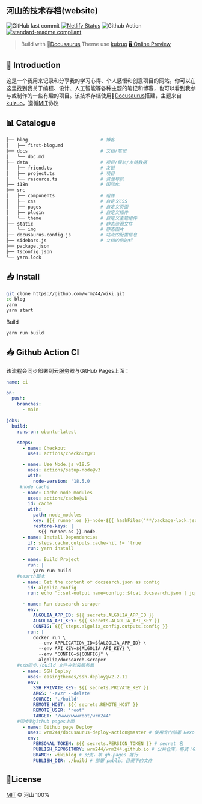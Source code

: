 
## 河山的技术存档(website)
![GitHub last commit](https://img.shields.io/github/last-commit/wrm244/wikiblog?label=update&logo=github) [![Netlify Status](https://api.netlify.com/api/v1/badges/77e2a74d-30e3-4788-b7f1-257d746d2361/deploy-status)](https://app.netlify.com/sites/radiant-brioche-f77a52/deploys) ![Github Action](https://github.com/wrm244/wikiblog/actions/workflows/ci.yml/badge.svg) [![standard-readme compliant](https://img.shields.io/badge/readme%20style-standard-brightgreen.svg)](https://github.com/RichardLitt/standard-readme)
> Build with 🦖<a href="https://docusaurus.io/">Docusaurus</a> Theme use <a href="https://kuizuo.cn/">kuizuo<a> 
> <a href="https://wrm244.github.io">🖥 Online Preview</a>

## 👋 Introduction

这是一个我用来记录和分享我的学习心得、个人感悟和创意项目的网站。你可以在这里找到我关于编程、设计、人工智能等各种主题的笔记和博客，也可以看到我参与或制作的一些有趣的项目。该技术存档使用🦖<a href="https://docusaurus.io/">Docusaurus</a>搭建，主题来自<a href="https://kuizuo.cn/">kuizuo<a>，遵循[MIT](./LICENSE)协议


## 📊 Catalogue

```bash
├── blog                           # 博客
│   ├── first-blog.md
├── docs                           # 文档/笔记
│   └── doc.md
├── data                           # 项目/导航/友链数据
│   ├── friend.ts                  # 友链
│   ├── project.ts                 # 项目
│   └── resource.ts                # 资源导航
├── i18n                           # 国际化
├── src
│   ├── components                 # 组件
│   ├── css                        # 自定义CSS
│   ├── pages                      # 自定义页面
│   ├── plugin                     # 自定义插件
│   └── theme                      # 自定义主题组件
├── static                         # 静态资源文件
│   └── img                        # 静态图片
├── docusaurus.config.js           # 站点的配置信息
├── sidebars.js                    # 文档的侧边栏
├── package.json
├── tsconfig.json
└── yarn.lock
```

## 📥 Install

```sh
git clone https://github.com/wrm244/wiki.git
cd blog
yarn
yarn start
```

Build

```sh
yarn run build
```
## 📥 Github Action CI
该流程会同步部署到云服务器与GitHub Pages上面：
```yml
name: ci

on:
  push:
    branches:
      - main

jobs:
  build:
    runs-on: ubuntu-latest

    steps:
      - name: Checkout
        uses: actions/checkout@v3

      - name: Use Node.js v18.5
        uses: actions/setup-node@v3
        with:
          node-version: '18.5.0'
     #node cache
      - name: Cache node modules
        uses: actions/cache@v1
        id: cache
        with:
          path: node_modules
          key: ${{ runner.os }}-node-${{ hashFiles('**/package-lock.json') }}
          restore-keys: |
            ${{ runner.os }}-node-
      - name: Install Dependencies
        if: steps.cache.outputs.cache-hit != 'true'
        run: yarn install
      
      - name: Build Project
        run: |
          yarn run build
    #search脚本      
      - name: Get the content of docsearch.json as config
        id: algolia_config
        run: echo "::set-output name=config::$(cat docsearch.json | jq -r tostring)"

      - name: Run docsearch-scraper
        env:
          ALGOLIA_APP_ID: ${{ secrets.ALGOLIA_APP_ID }}
          ALGOLIA_API_KEY: ${{ secrets.ALGOLIA_API_KEY }}
          CONFIG: ${{ steps.algolia_config.outputs.config }}
        run: |
          docker run \
            --env APPLICATION_ID=${ALGOLIA_APP_ID} \
            --env API_KEY=${ALGOLIA_API_KEY} \
            --env "CONFIG=${CONFIG}" \
            algolia/docsearch-scraper
    #ssh同步./build 文件夹到云服务器
      - name: SSH Deploy
        uses: easingthemes/ssh-deploy@v2.2.11
        env:
          SSH_PRIVATE_KEY: ${{ secrets.PRIVATE_KEY }}
          ARGS: '-avzr --delete'
          SOURCE: './build'
          REMOTE_HOST: ${{ secrets.REMOTE_HOST }}
          REMOTE_USER: 'root'
          TARGET: '/www/wwwroot/wrm244'
    #同步到github pages上面      
      - name: Github page Deploy
        uses: wrm244/docusaurus-deploy-action@master # 使用专门部署 Hexo 到 GitHub pages 的 action
        env:
          PERSONAL_TOKEN: ${{ secrets.PERSION_TOKEN }} # secret 名
          PUBLISH_REPOSITORY: wrm244/wrm244.github.io # 公共仓库，格式：GitHub 用户名/仓库名
          BRANCH: wikiblog # 分支，填 gh-pages 就行
          PUBLISH_DIR: ./build # 部署 public 目录下的文件
```


## 📝License

[MIT](./LICENSE) © 河山 100%
